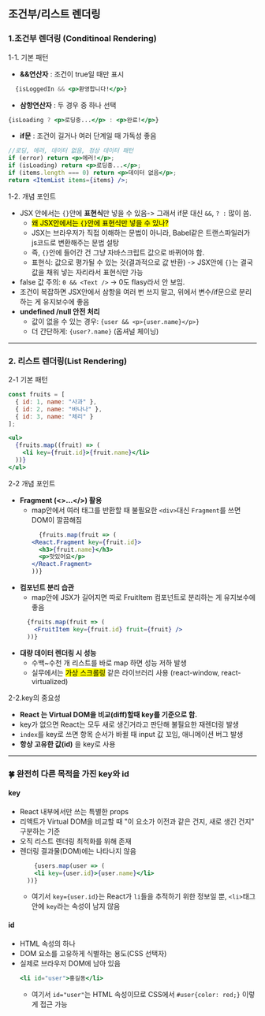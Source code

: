 ## 조건부/리스트 렌더링

### 1.조건부 렌더링 (Conditinoal Rendering)
1-1. 기본 패턴
- **&&연산자** : 조건이 true일 때만 표시
```jsx
  {isLoggedIn && <p>환영합니다!</p>}
```
- **삼항연산자** : 두 경우 중 하나 선택
```jsx
{isLoading ? <p>로딩중...</p> : <p>완료!</p>}
```
- **if문** : 조건이 길거나 여러 단계일 때 가독성 좋음
```jsx
//로딩, 에러, 데이터 없음, 정상 데이터 패턴
if (error) return <p>에러!</p>;
if (isLoading) return <p>로딩중...</p>;
if (items.length === 0) return <p>데이터 없음</p>;
return <ItemList items={items} />;
```

1-2. 개념 포인트
- JSX 안에서는 `{}`안에 **표현식**만 넣을 수 있음-> 그래서 if문 대신 `&&`, `? :` 많이 씀.
  - <mark>왜 JSX안에서는 `{}`안에 표현식만 넣을 수 있나?</mark>
  - JSX는 브라우저가 직접 이해하는 문법이 아니라, Babel같은 트랜스파일러가 js코드로 변환해주는 문법 설탕
  - 즉, `{}`안에 들어간 건 그냥 자바스크립트 값으로 바뀌어야 함.
  - 표현식: 값으로 평가될 수 있는 것(결과적으로 값 반환) -> JSX안에 `{}`는 결국 값을 채워 넣는 자리라서 표현식만 가능
- false 값 주의: `0 && <Text />` -> 0도 flasy라서 안 보임.
- 조건이 복잡하면 JSX안에서 삼항을 여러 번 쓰지 말고, 위에서 변수/if문으로 분리하는 게 유지보수에 좋음
- **undefined /null 안전 처리**
  - 값이 없을 수 있는 경우: `{user && <p>{user.name}</p>}`
  - 더 간단하게: `{user?.name}` (옵셔널 체이닝)

---
### 2. 리스트 렌더링(List Rendering)
2-1 기본 패턴
```jsx
const fruits = [
  { id: 1, name: "사과" },
  { id: 2, name: "바나나" },
  { id: 3, name: "체리" }
];

<ul>
  {fruits.map((fruit) => (
    <li key={fruit.id}>{fruit.name}</li>
  ))}
</ul>
```

2-2 개념 포인트
- **Fragment (<>...</>) 활용**
  - map안에서 여러 태그를 반환할 때 불필요한 `<div>`대신 `Fragment`를 쓰면 DOM이 깔끔해짐
    ```jsx
      {fruits.map(fruit => (
    <React.Fragment key={fruit.id}>
      <h3>{fruit.name}</h3>
      <p>맛있어요</p>
    </React.Fragment>
    ))}
    ```
- **컴포넌트 분리 습관**
  - map안에 JSX가 길어지면 따로 FruitItem 컴포넌트로 분리하는 게 유지보수에 좋음
  ```jsx
    {fruits.map(fruit => (
      <FruitItem key={fruit.id} fruit={fruit} />
    ))}
    ```
- **대량 데이터 렌더링 시 성능**
  - 수백~수천 개 리스트를 바로 map 하면 성능 저하 발생
  - 실무에서는 <mark>가상 스크롤링</mark> 같은 라이브러리 사용 (react-window, react-virtualized)

2-2.key의 중요성
- **React 는 Virtual DOM을 비교(diff)할때 key를 기준으로 함.**
- key가 없으면 React는 모두 새로 생긴거라고 판단해 불필요한 재렌더링 발생
- `index`를 key로 쓰면 항목 순서가 바뀔 때 input 값 꼬임, 애니메이션 버그 발생
- **항상 고유한 값(id)** 을 key로 사용

---
### 🍀 완전히 다른 목적을 가진 key와 id
#### key
- React 내부에서만 쓰는 특별한 props
- 리액트가 Virtual DOM을 비교할 때 "이 요소가 이전과 같은 건지, 새로 생긴 건지" 구분하는 기준
- 오직 리스트 렌더링 최적화를 위해 존재
- 렌더링 결과물(DOM)에는 나타나지 않음
  ```jsx
      {users.map(user => (
      <li key={user.id}>{user.name}</li>
    ))}
    ```
  - 여기서 `key={user.id}`는 React가 `li`들을 추적하기 위한 정보일 뿐, `<li>`태그 안에 `key`라는 속성이 남지 않음
#### id
- HTML 속성의 하나
- DOM 요소를 고유하게 식별하는 용도(CSS 선택자)
- 실제로 브라우저 DOM에 남아 있음
  ```jsx
  <li id="user">홍길동</li>
    ```
  - 여기서 `id="user"`는 HTML 속성이므로 CSS에서 `#user{color: red;}` 이렇게 접근 가능
